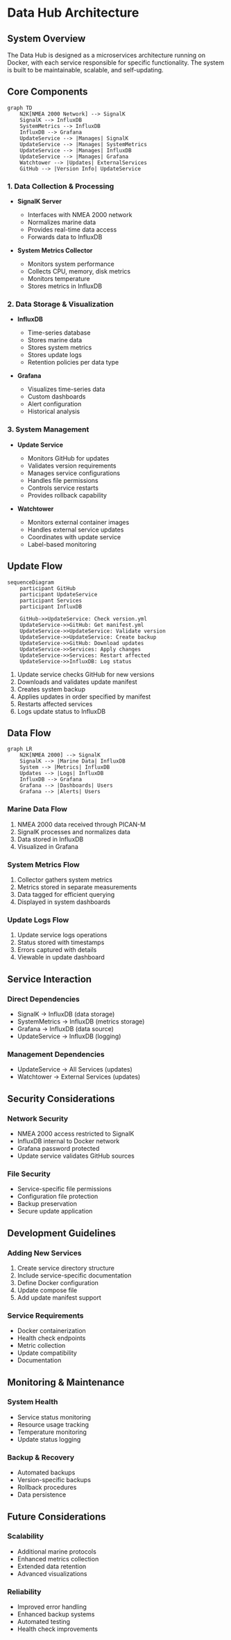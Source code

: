 # Data Hub Architecture

## System Overview

The Data Hub is designed as a microservices architecture running on Docker, with each service responsible for specific functionality. The system is built to be maintainable, scalable, and self-updating.

## Core Components

```mermaid
graph TD
    N2K[NMEA 2000 Network] --> SignalK
    SignalK --> InfluxDB
    SystemMetrics --> InfluxDB
    InfluxDB --> Grafana
    UpdateService --> |Manages| SignalK
    UpdateService --> |Manages| SystemMetrics
    UpdateService --> |Manages| InfluxDB
    UpdateService --> |Manages| Grafana
    Watchtower --> |Updates| ExternalServices
    GitHub --> |Version Info| UpdateService
```

### 1. Data Collection & Processing
- **SignalK Server**
  - Interfaces with NMEA 2000 network
  - Normalizes marine data
  - Provides real-time data access
  - Forwards data to InfluxDB

- **System Metrics Collector**
  - Monitors system performance
  - Collects CPU, memory, disk metrics
  - Monitors temperature
  - Stores metrics in InfluxDB

### 2. Data Storage & Visualization
- **InfluxDB**
  - Time-series database
  - Stores marine data
  - Stores system metrics
  - Stores update logs
  - Retention policies per data type

- **Grafana**
  - Visualizes time-series data
  - Custom dashboards
  - Alert configuration
  - Historical analysis

### 3. System Management
- **Update Service**
  - Monitors GitHub for updates
  - Validates version requirements
  - Manages service configurations
  - Handles file permissions
  - Controls service restarts
  - Provides rollback capability

- **Watchtower**
  - Monitors external container images
  - Handles external service updates
  - Coordinates with update service
  - Label-based monitoring

## Update Flow

```mermaid
sequenceDiagram
    participant GitHub
    participant UpdateService
    participant Services
    participant InfluxDB
    
    GitHub->>UpdateService: Check version.yml
    UpdateService->>GitHub: Get manifest.yml
    UpdateService->>UpdateService: Validate version
    UpdateService->>UpdateService: Create backup
    UpdateService->>GitHub: Download updates
    UpdateService->>Services: Apply changes
    UpdateService->>Services: Restart affected
    UpdateService->>InfluxDB: Log status
```

1. Update service checks GitHub for new versions
2. Downloads and validates update manifest
3. Creates system backup
4. Applies updates in order specified by manifest
5. Restarts affected services
6. Logs update status to InfluxDB

## Data Flow

```mermaid
graph LR
    N2K[NMEA 2000] --> SignalK
    SignalK --> |Marine Data| InfluxDB
    System --> |Metrics| InfluxDB
    Updates --> |Logs| InfluxDB
    InfluxDB --> Grafana
    Grafana --> |Dashboards| Users
    Grafana --> |Alerts| Users
```

### Marine Data Flow
1. NMEA 2000 data received through PICAN-M
2. SignalK processes and normalizes data
3. Data stored in InfluxDB
4. Visualized in Grafana

### System Metrics Flow
1. Collector gathers system metrics
2. Metrics stored in separate measurements
3. Data tagged for efficient querying
4. Displayed in system dashboards

### Update Logs Flow
1. Update service logs operations
2. Status stored with timestamps
3. Errors captured with details
4. Viewable in update dashboard

## Service Interaction

### Direct Dependencies
- SignalK → InfluxDB (data storage)
- SystemMetrics → InfluxDB (metrics storage)
- Grafana → InfluxDB (data source)
- UpdateService → InfluxDB (logging)

### Management Dependencies
- UpdateService → All Services (updates)
- Watchtower → External Services (updates)

## Security Considerations

### Network Security
- NMEA 2000 access restricted to SignalK
- InfluxDB internal to Docker network
- Grafana password protected
- Update service validates GitHub sources

### File Security
- Service-specific file permissions
- Configuration file protection
- Backup preservation
- Secure update application

## Development Guidelines

### Adding New Services
1. Create service directory structure
2. Include service-specific documentation
3. Define Docker configuration
4. Update compose file
5. Add update manifest support

### Service Requirements
- Docker containerization
- Health check endpoints
- Metric collection
- Update compatibility
- Documentation

## Monitoring & Maintenance

### System Health
- Service status monitoring
- Resource usage tracking
- Temperature monitoring
- Update status logging

### Backup & Recovery
- Automated backups
- Version-specific backups
- Rollback procedures
- Data persistence

## Future Considerations

### Scalability
- Additional marine protocols
- Enhanced metrics collection
- Extended data retention
- Advanced visualizations

### Reliability
- Improved error handling
- Enhanced backup systems
- Automated testing
- Health check improvements
